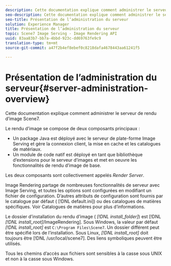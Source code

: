 ```yaml
---
description: Cette documentation explique comment administrer le serveur de rendu d’image Scene7.
seo-description: Cette documentation explique comment administrer le serveur de rendu d’image Scene7.
seo-title: Présentation de l’administration du serveur
solution: Experience Manager
title: Présentation de l’administration du serveur
topic: Scene7 Image Serving - Image Rendering API
uuid: 83aa83b7-bb7a-4bbd-923c-dd69763fe9c9
translation-type: tm+mt
source-git-commit: a47f2b4ef8ebef0c8218dafa4678443aa61241f5

---
```



# Présentation de l’administration du serveur{#server-administration-overview}

Cette documentation explique comment administrer le serveur de rendu d’image Scene7.

Le rendu d’image se compose de deux composants principaux :

* Un package Java est déployé avec le serveur de plate-forme Image Serving et gère la connexion client, la mise en cache et les catalogues de matériaux.
* Un module de code natif est déployé en tant que bibliothèque d’extensions pour le serveur d’images et met en oeuvre les fonctionnalités de rendu d’image de base.

Les deux composants sont collectivement appelés *Render Server*.

Image Rendering partage de nombreuses fonctionnalités de serveur avec Image Serving, et toutes les options sont configurées en modifiant un fichier de configuration. D’autres attributs de configuration sont fournis par le catalogue par défaut ( [!DNL default.ini]) ou des catalogues de matières spécifiques. Voir Catalogues de matières pour plus d’informations.

Le dossier d’installation du rendu d’image ( *[!DNL install_folder]*) est [!DNL *[!DNL install_root]*/ImageRendering]. Sous Windows, la valeur par défaut *[!DNL install_root]* est `C:\Program Files\Scene7`. Un dossier différent peut être spécifié lors de l’installation. Sous Linux, *[!DNL install_root]* doit toujours être [!DNL /usr/local/scene7]. Des liens symboliques peuvent être utilisés.

Tous les chemins d’accès aux fichiers sont sensibles à la casse sous UNIX et non à la casse sous Windows.
